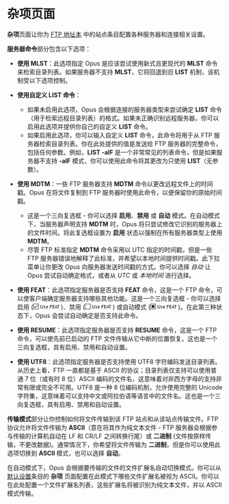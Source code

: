 # 杂项页面

**杂项**页面让你为 [FTP 地址本]() 中的站点条目配置各种服务器和连接相关设置。

**服务器命令**部分包含以下选项：

- **使用 MLST**：此选项指定 Opus 是应该尝试使用新式且更现代的 **MLST** 命令来检索目录列表。如果服务器不支持 **MLST**，它将回退到旧 **LIST** 机制，该机制受以下选项控制。
- **使用自定义 LIST 命令**：
  - 如果未启用此选项，Opus 会根据连接的服务器类型来尝试确定 **LIST** 命令（用于检索远程目录列表）的格式。如果未正确识别远程服务器，你可以启用此选项并提供你自己的自定义 **LIST** 命令。
  - 如果启用此选项，你可以输入自定义 **LIST** 命令，此命令将用于从 FTP 服务器检索目录列表。你在此处提供的值是发送给 FTP 服务器的完整命令，包括任何参数。例如，**LIST -alF** 是一个非常常见的列表命令，但是如果服务器不支持 **-alF** 模式，你可以使用此命令将其更改为只使用 **LIST**（无参数）。

- **使用 MDTM**：一些 FTP 服务器支持 **MDTM** 命令以更改远程文件上的时间戳。Opus 在将文件复制到 FTP 服务器时使用此命令，以便保留你的原始时间戳。
  - 这是一个三向复选框 - 你可以选择 **启用**、**禁用** 或 **自动** 模式。在自动模式下，当服务器声明支持 **MDTM** 时，Opus 将只尝试修改它识别的服务器上的文件时间。将此复选框设置为 **启用** 状态以强制在所有服务器类型上使用 **MDTM**。
  - 尽管 FTP 标准指定 **MDTM** 命令采用以 UTC 指定的时间戳，但是一些 FTP 服务器错误地解释了此标准，并希望以本地时间提供时间戳。此下拉菜单让你更改 Opus 向服务器发送时间戳的方式。你可以选择 *自动* 让 Opus 尝试自动确定格式，或者从 *UTC* 或 *本地时间* 进行选择。

- **使用 FEAT**：此选项指定服务器是否支持 **FEAT** 命令，这是一个 FTP 命令，可以使客户端确定服务器支持哪些其他功能。这是一个三向复选框 - 你可以选择启用 (![](/Manual/images/media/feat_-_on.png))、禁用 (![](/Manual/images/media/feat_-_off.png)) 或自动模式 (![](/Manual/images/media/feat_-_auto.png))。在此第三种状态下，Opus 会尝试自动确定是否支持此命令。
- **使用 RESUME**：此选项指定服务器是否支持 **RESUME** 命令，这是一个 FTP 命令，可以使先前已启动的 FTP 文件传输从它中断的位置恢复。这也是一个三向复选框，具有启用、禁用和自动设置。
- **使用 UTF8**：此选项指定服务器是否支持使用 UTF8 字符编码发送目录列表。从历史上看，FTP 一直都是基于 ASCII 的协议；目录列表仅支持可以使用普通 7 位（或有时 8 位）ASCII 编码的文件名，这意味着对非西方字母的支持非常有限或完全不可用。UTF8 是一种 8 位编码机制，允许使用完整的 Unicode 字符集，这意味着可以支持中文或阿拉伯语等语言中的文件名。这也是一个三向复选框，具有启用、禁用和自动设置。

**传输模式**部分让你控制如何将文件传输到该 FTP 站点和从该站点传输文件。FTP 协议允许将文件传输为 **ASCII**（意在将其作为纯文本文件 - FTP 服务器会根据参与传输的计算机自动在 LF 和 CR/LF 之间转换行尾）或 **二进制** (文件按原样传输，不更改数据)。通常情况下，你希望将文件传输为 **二进制**，但是你可以使用此选项切换到 **ASCII** 模式，也可以选择 **自动**。

在自动模式下，Opus 会根据要传输的文件的文件扩展名自动切换模式。你可以从 [默认设置](default_settings.zh.md)条目的 **杂项** 页面配置在此模式下哪些文件扩展名被视为 ASCII。你可以在此处配置一个文件扩展名列表，这些扩展名将被识别为纯文本文件，并以 ASCII 模式传输。